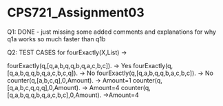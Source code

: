 # CPS721_Assignment03

Q1: DONE - just missing some added comments and explanations for why q1a works so much faster than q1b

Q2: TEST CASES for fourExactly(X,List) ->

fourExactly(q,[q,a,b,q,q,b,q,a,c,b,c]). -> Yes
fourExactly(q,[q,a,b,q,q,b,q,a,c,b,c,q]). -> No
fourExactly(q,[q,a,b,q,q,b,a,c,b,c]). -> No
counter(q,[a,b,c,q],0,Amount). -> Amount=1
counter(q,[q,a,b,c,q,q,q],0,Amount). -> Amount=4
counter(q,[q,a,b,q,q,b,q,a,c,b,c],0,Amount). ->Amount=4
